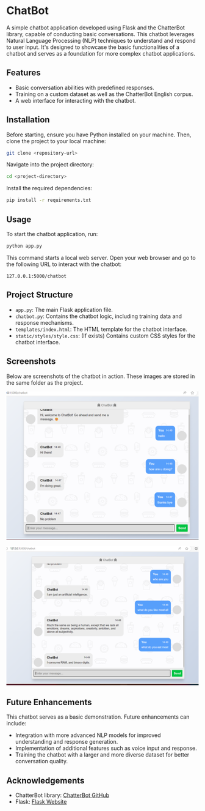 
# ChatBot

A simple chatbot application developed using Flask and the ChatterBot library, capable of conducting basic conversations. This chatbot leverages Natural Language Processing (NLP) techniques to understand and respond to user input. It's designed to showcase the basic functionalities of a chatbot and serves as a foundation for more complex chatbot applications.

## Features

- Basic conversation abilities with predefined responses.
- Training on a custom dataset as well as the ChatterBot English corpus.
- A web interface for interacting with the chatbot.

## Installation

Before starting, ensure you have Python installed on your machine. Then, clone the project to your local machine:

```bash
git clone <repository-url>
```

Navigate into the project directory:

```bash
cd <project-directory>
```

Install the required dependencies:

```bash
pip install -r requirements.txt
```

## Usage

To start the chatbot application, run:

```bash
python app.py
```

This command starts a local web server. Open your web browser and go to the following URL to interact with the chatbot:

```
127.0.0.1:5000/chatbot
```

## Project Structure

- `app.py`: The main Flask application file.
- `chatbot.py`: Contains the chatbot logic, including training data and response mechanisms.
- `templates/index.html`: The HTML template for the chatbot interface.
- `static/styles/style.css`: (If exists) Contains custom CSS styles for the chatbot interface.

## Screenshots

Below are screenshots of the chatbot in action. These images are stored in the same folder as the project.

![App Screenshot 1](chat1.png)

![App Screenshot 2](chat2.png)

## Future Enhancements

This chatbot serves as a basic demonstration. Future enhancements can include:
- Integration with more advanced NLP models for improved understanding and response generation.
- Implementation of additional features such as voice input and response.
- Training the chatbot with a larger and more diverse dataset for better conversation quality.


## Acknowledgements

- ChatterBot library: [ChatterBot GitHub](https://github.com/gunthercox/ChatterBot)
- Flask: [Flask Website](https://flask.palletsprojects.com/)

```
